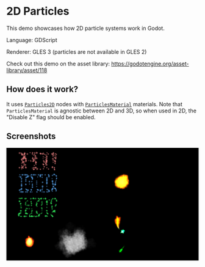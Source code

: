 # 2D Particles

This demo showcases how 2D particle systems work in Godot.

Language: GDScript

Renderer: GLES 3 (particles are not available in GLES 2)

Check out this demo on the asset library: https://godotengine.org/asset-library/asset/118

## How does it work?

It uses [`Particles2D`](https://docs.godotengine.org/en/latest/classes/class_particles2d.html) nodes
with [`ParticlesMaterial`](https://docs.godotengine.org/en/latest/classes/class_particlesmaterial.html)
materials. Note that `ParticlesMaterial` is agnostic between 2D and 3D,
so when used in 2D, the "Disable Z" flag should be enabled.

## Screenshots

![Screenshot of particles](screenshots/particles.png)
